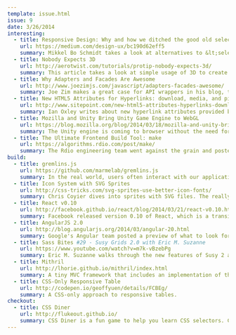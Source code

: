 ```yaml
---
template: issue.html
issue: 9
date: 3/26/2014
interesting:
  - title: Responsive Design: Why and how we ditched the good old select element
    url: https://medium.com/design-ux/bc190d62eff5
    summary: Mikkel Bo Schmidt takes a look at alternatives to &lt;select&gt; in responsive design. He cites the problems his team hit with the widget and provides an alternative - smart pickers. On the same note, <a href="https://twitter.com/lukew/status/446299733355556864">Luke Wroblewski had an excellent visual for this very topic</a>.
  - title: Nobody Expects 3D
    url: http://aerotwist.com/tutorials/protip-nobody-expects-3d/
    summary: This article takes a look at simple usage of 3D to create alternative, unexpected experiences. It's a lot simpler than it seems! The project references <a href="https://github.com/h5bp/Effeckt.css/">Effeckt.css</a> for more inspiration and it's definitely worth checking out if you're looking for a longer list of what might be possible.
  - title: Why Adapters and Facades Are Awesome
    url: http://www.joezimjs.com/javascript/adapters-facades-awesome/
    summary: Joe Zim makes a great case for API wrappers in his blog, talking about the Facade and Adapter patterns. By writing wrappers with a consistent interface, you can decouple your modules from implementation details, like the data backend, and make it much easier to swap them out later if needed. You can also add features, like Joe did by adding promises.
  - title: New HTML5 Attributes for Hyperlinks: download, media, and ping
    url: http://www.sitepoint.com/new-html5-attributes-hyperlinks-download-media-ping/
    summary: Ian Oxley writes about new hyperlink attributes provided by HTML5: download, media, and ping. The new attributes give us better tools for file downloads, click tracking, and context-aware specific media. Support for these attributes is mixed, but Ian notes the exceptions.
  - title: Mozilla and Unity Bring Unity Game Engine to WebGL
    url: https://blog.mozilla.org/blog/2014/03/18/mozilla-and-unity-bring-unity-game-engine-to-webgl/
    summary: The Unity engine is coming to browser without the need for a plugin by taking advantage of tools championed by Mozilla, such as WebGL and asm.js. It's truly amazing to see fully realized 3D games begin to come to life in the browser without the need for 3rd party plugins. We're just scratching the surface of what the web can truly do today, and it's exciting to see impressive accomplishments like this beginning to arrive.
  - title: The Ultimate Frontend Build Tool: make
    url: https://algorithms.rdio.com/post/make/
    summary: The Rdio engineering team went against the grain and posted a great argument for make as your frontend build tool. If you feel more comfortable with make or you've tried the current crop of build tools and they just don't meet your needs, check out this article for tips on how to put make to work on your frontend.
build:
  - title: gremlins.js
    url: https://github.com/marmelab/gremlins.js
    summary: In the real world, users often interact with our application in ways that we never imagined. Marmelab, a development firm out of France, released an amusing and potentially very useful tool to squeeze out every last error message from your UI. Gremlins.js "unleashes a horde of undisciplined gremlins" on your interface, triggering a host of random actions in an attempt to break your code.
  - title: Icon System with SVG Sprites
    url: http://css-tricks.com/svg-sprites-use-better-icon-fonts/
    summary: Chris Coyier dives into sprites with SVG files. The really interesting part of all of this is how simple SVG syntax can be when broken down. Chris also talks about using grunt-svgstore for easy compilation, which may make it easier for you if you adopt this technique. Lastly, he notes that icon font icons have a tendency to fail in weird ways, while SVG icons are easily styled and generally work as expected.
  - title: React v0.10
    url: http://facebook.github.io/react/blog/2014/03/21/react-v0.10.html
    summary: Facebook released version 0.10 of React, which is a transitional release to add more warnings about an upcoming backwards-incompatible change. In the next release, the component constructor will no longer return a reference to a single universal instance of the component. It will now construct a new instance each time it's called. If your app depends on the singleton pattern, you'll need to adjust it to take this into account.
  - title: AngularJS 2.0
    url: http://blog.angularjs.org/2014/03/angular-20.html
    summary: Google's Angular team posted a preview of what to look forward to in 2.0. They are planning many great improvements, including a heavy emphasis on embracing ES6 capabilities using the Traceur compiler, a much more modular library structure that can be mixed and matched, and a variety of improvements to dependency injection, templating, routing, persistence, and more.
  - title: Sass Bites #29 - Susy Grids 2.0 with Eric M. Suzanne
    url: https://www.youtube.com/watch?v=m7k-vBzebPg
    summary: Eric M. Suzanne walks through the new features of Susy 2 and does a demo to demonstrate its power. If you're using Susy and still have a questions on how things might be done this should help!
  - title: Mithril
    url: http://lhorie.github.io/mithril/index.html
    summary: A tiny MVC framework that includes an implementation of the virtual DOM strategy that React pioneered. It seeks to provide more structure, and sticks close to plain JavaScript. The 3kb gzipped size is impressive!
  - title: CSS-Only Responsive Table
    url: http://codepen.io/geoffyuen/details/FCBEg/
    summary: A CSS-only approach to responsive tables.
checkout:
  - title: CSS Diner
    url: http://flukeout.github.io/
    summary: CSS Diner is a fun game to help you learn CSS selectors. Can you make it to the end?
---
```


